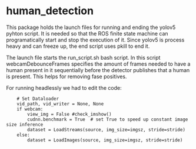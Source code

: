 # human_detection


This package holds the launch files for running and ending the yolov5 pyhton script. It is needed so that the ROS finite state machine can programatically start and stop the execution of it. Since yolov5 is process heavy and can freeze up, the end script uses pkill to end it.

The launch file starts the run_script.sh bash script. In this script webcamDebounceFrames specifies the amount of frames needed to have a human present in it sequentially before the detector publishes that a human is present. This helps for removing fase positives.  

For running headlessly we had to edit the code:

```
    # Set Dataloader
    vid_path, vid_writer = None, None
    if webcam:
        view_img = False #check_imshow()
        cudnn.benchmark = True  # set True to speed up constant image size inference
        dataset = LoadStreams(source, img_size=imgsz, stride=stride)
    else:
        dataset = LoadImages(source, img_size=imgsz, stride=stride)
```